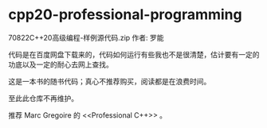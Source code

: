 # cpp20-professional-programming
70822C++20高级编程-样例源代码.zip 
作者: 罗能

代码是在百度网盘下载来的，代码如何运行有些我也不是很清楚，估计要有一定的功底以及一定的耐心去网上查找。

这是一本书的随书代码；真心不推荐购买，阅读都是在浪费时间。

至此此仓库不再维护。

推荐 Marc Gregoire 的 <<Professional C++>> 。
